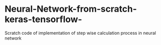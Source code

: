 # Neural-Network-from-scratch-keras-tensorflow-
Scratch code of implementation of step wise calculation process in neural network

